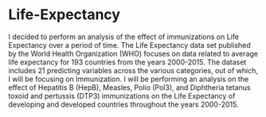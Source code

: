 # Life-Expectancy
I decided to perform an analysis of the effect of immunizations on Life Expectancy over a period of time. The Life Expectancy data set published by the World Health Organization (WHO) focuses on data related to average life expectancy for 193 countries from the years 2000-2015. The dataset includes 21 predicting variables across the various categories, out of which, I will be focusing on Immunization.  I will be performing an analysis on the effect of Hepatitis B (HepB), Measles, Polio (Pol3), and Diphtheria tetanus toxoid and pertussis (DTP3) immunizations on the Life Expectancy of developing and developed countries throughout the years 2000-2015.
